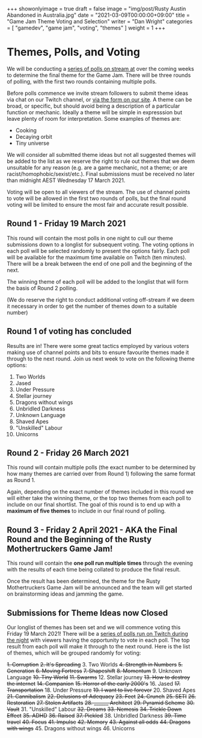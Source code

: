+++
showonlyimage = true
draft = false
image = "img/post/Rusty Austin Abandoned in Australia.jpg"
date = "2021-03-09T00:00:00+09:00"
title = "Game Jam Theme Voting and Selection"
writer = "Dan Wright"
categories = [ "gamedev", "game jam", "voting", "themes" ]
weight = 1
+++

# Themes, Polls, and Voting

We will be conducting a [series of polls on stream at](https://www.twitch.tv/grahamweldon) over the coming weeks to determine the final theme for the Game Jam. There will be three rounds of polling, with the first two rounds containing multiple polls.

Before polls commence we invite stream followers to submit theme ideas via chat on our Twitch channel, or [via the form on our site](https://rustymothertruckers.com/contact/). A theme can be broad, or specific, but should avoid being a description of a particular function or mechanic. Ideally a theme will be simple in expresssion but leave plenty of room for interpretation. Some examples of themes are:

* Cooking
* Decaying orbit
* Tiny universe

We will consider all submitted theme ideas but not all suggested themes will be added to the list as we reserve the right to rule out themes that we deem unsuitable for any reason (e.g. are a game mechanic, not a theme; or are racist/homophobic/sexist/etc.). Final submissions must be received no later than midnight AEST Wednesday 17 March 2021.

Voting will be open to all viewers of the stream. The use of channel points to vote will be allowed in the first two rounds of polls, but the final round voting will be limited to ensure the most fair and accurate result possible.

## Round 1 - Friday 19 March 2021

This round will contain the most polls in one night to cull our theme submissions down to a longlist for subsequent voting. The voting options in each poll will be selected randomly to present the options fairly. Each poll will be available for the maximum time available on Twitch (ten minutes). There will be a break between the end of one poll and the beginning of the next.

The winning theme of each poll will be added to the longlist that will form the basis of Round 2 polling.

(We do reserve the right to conduct additional voting off-stream if we deem it necessary in order to get the number of themes down to a suitable number)

## Round 1 of voting has concluded

Results are in! There were some great tactics employed by various voters making use of channel points and bits to ensure favourite themes made it through to the next round. Join us next week to vote on the following theme options:

1. Two Worlds
2. Jased
3. Under Pressure
4. Stellar journey
5. Dragons without wings
6. Unbridled Darkness
7. Unknown Language
8. Shaved Apes
9. "Unskilled" Labour
10. Unicorns

## Round 2 - Friday 26 March 2021

This round will contain multiple polls (the exact number to be determined by how many themes are carried over from Round 1) following the same format as Round 1. 

Again, depending on the exact number of themes included in this round we will either take the winning theme, or the top two themes from each poll to include on our final shortlist. The goal of this round is to end up with a **maximum of five themes** to include in our final round of polling.

## Round 3 - Friday 2 April 2021 - AKA the Final Round and the Beginning of the Rusty Mothertruckers Game Jam!

This round will contain the **one poll run multiple times** through the evening with the results of each time being collated to produce the final result.

Once the result has been determined, the theme for the Rusty Mothertruckers Game Jam will be announced and the team will get started on brainstorming ideas and jamming the game.

## Submissions for Theme Ideas now Closed

Our longlist of themes has been set and we will commence voting this Friday 19 March 2021! There will be a [series of polls run on Twitch during the night](https://www.twitch.tv/grahamweldon) with viewers having the opportunity to vote in each poll. The top result from each poll will make it through to the next round. Here is the list of themes, which will be grouped randomly for voting:

~~1. Corruption~~
~~2. It's Spreading~~
3. Two Worlds
~~4. Strength in Numbers~~
~~5. Generation~~
~~6. Moving Fortress~~
~~7. Shapeshift~~
~~8. Momentum~~
9. Unknown Language
~~10. Tiny World~~
~~11. Swarms~~
12. Stellar journey
~~13. How to destroy the internet~~
~~14. Companion~~
~~15. Horror of the early 2000's~~
16. Jased
~~17. Transportation~~
18. Under Pressure
~~19. I want to live forever~~
20. Shaved Apes
~~21. Cannibalism~~
~~22. Delusions of Adequacy~~
~~23. Feet~~
~~24. Crunch~~
~~25. SETI~~
~~26. Restoration~~
~~27. Stolen Artifacts~~
~~28. ______ Architect~~
~~29. Pyramid Scheme~~
~~30. Vault~~
31. "Unskilled" Labour
~~32. Dreams~~
~~33. Nemesis~~
~~34. Trickle Down Effect~~
~~35. ADHD~~
~~36. Raised~~
~~37. Pickled~~
38. Unbridled Darkness
~~39. Time travel~~
~~40. Focus~~
~~41. Impulse~~
~~42. Memory~~
~~43. Against all odds~~
~~44. Dragons with wings~~
45. Dragons without wings
46. Unicorns
